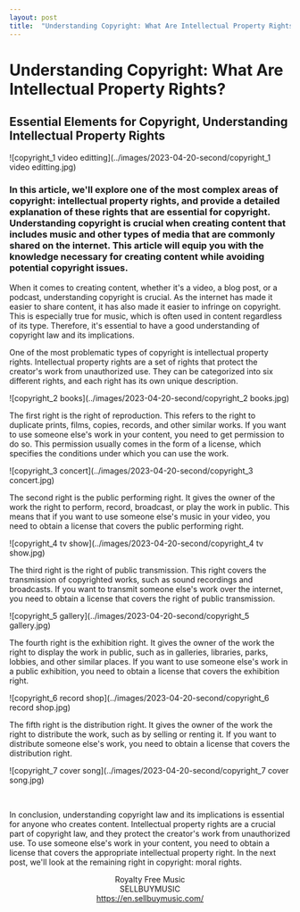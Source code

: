 ```yaml
---
layout: post
title:  "Understanding Copyright: What Are Intellectual Property Rights?"
---
```


<h1>Understanding Copyright: What Are Intellectual Property Rights?</h1>
<h2>Essential Elements for Copyright, Understanding Intellectual Property Rights</h2>

![copyright_1 video editting](../images/2023-04-20-second/copyright_1 video editting.jpg)

<h3>In this article, we'll explore one of the most complex areas of copyright: intellectual property rights, and provide a detailed explanation of these rights that are essential for copyright. Understanding copyright is crucial when creating content that includes music and other types of media that are commonly shared on the internet. This article will equip you with the knowledge necessary for creating content while avoiding potential copyright issues.</h3> <p> </p> <p>When it comes to creating content, whether it's a video, a blog post, or a podcast, understanding copyright is crucial. As the internet has made it easier to share content, it has also made it easier to infringe on copyright. This is especially true for music, which is often used in content regardless of its type. Therefore, it's essential to have a good understanding of copyright law and its implications.</p> <p> </p> <p>One of the most problematic types of copyright is intellectual property rights. Intellectual property rights are a set of rights that protect the creator's work from unauthorized use. They can be categorized into six different rights, and each right has its own unique description.</p> <p> </p>

![copyright_2 books](../images/2023-04-20-second/copyright_2 books.jpg)

<p>The first right is the right of reproduction. This refers to the right to duplicate prints, films, copies, records, and other similar works. If you want to use someone else's work in your content, you need to get permission to do so. This permission usually comes in the form of a license, which specifies the conditions under which you can use the work.</p> <p> </p>

![copyright_3 concert](../images/2023-04-20-second/copyright_3 concert.jpg)

<p>The second right is the public performing right. It gives the owner of the work the right to perform, record, broadcast, or play the work in public. This means that if you want to use someone else's music in your video, you need to obtain a license that covers the public performing right.</p> <p> </p>

![copyright_4 tv show](../images/2023-04-20-second/copyright_4 tv show.jpg)

<p>The third right is the right of public transmission. This right covers the transmission of copyrighted works, such as sound recordings and broadcasts. If you want to transmit someone else's work over the internet, you need to obtain a license that covers the right of public transmission.</p>

![copyright_5 gallery](../images/2023-04-20-second/copyright_5 gallery.jpg)

<p>The fourth right is the exhibition right. It gives the owner of the work the right to display the work in public, such as in galleries, libraries, parks, lobbies, and other similar places. If you want to use someone else's work in a public exhibition, you need to obtain a license that covers the exhibition right.</p> <p> </p>

![copyright_6 record shop](../images/2023-04-20-second/copyright_6 record shop.jpg)

<p>The fifth right is the distribution right. It gives the owner of the work the right to distribute the work, such as by selling or renting it. If you want to distribute someone else's work, you need to obtain a license that covers the distribution right.</p> <p> </p>

![copyright_7 cover song](../images/2023-04-20-second/copyright_7 cover song.jpg)

<p> </p>

<p>In conclusion, understanding copyright law and its implications is essential for anyone who creates content. Intellectual property rights are a crucial part of copyright law, and they protect the creator's work from unauthorized use. To use someone else's work in your content, you need to obtain a license that covers the appropriate intellectual property right. In the next post, we'll look at the remaining right in copyright: moral rights.</p>



<div style="text-align: center;">Royalty Free Music</div>
<div style="text-align: center;">SELLBUYMUSIC</div>
<div style="text-align: center;"><a title="" target="_blank" href="https://en.sellbuymusic.com/">https://en.sellbuymusic.com/<br /></a><br />